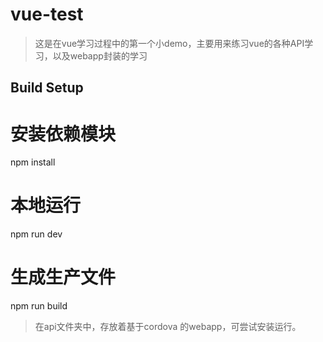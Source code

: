# vue-test

> 这是在vue学习过程中的第一个小demo，主要用来练习vue的各种API学习，以及webapp封装的学习

## Build Setup

# 安装依赖模块
npm install

# 本地运行
npm run dev

# 生成生产文件
npm run build


> 在api文件夹中，存放着基于cordova 的webapp，可尝试安装运行。